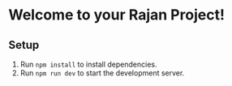 # Welcome to your Rajan Project!

## Setup

1. Run `npm install` to install dependencies.
2. Run `npm run dev` to start the development server.